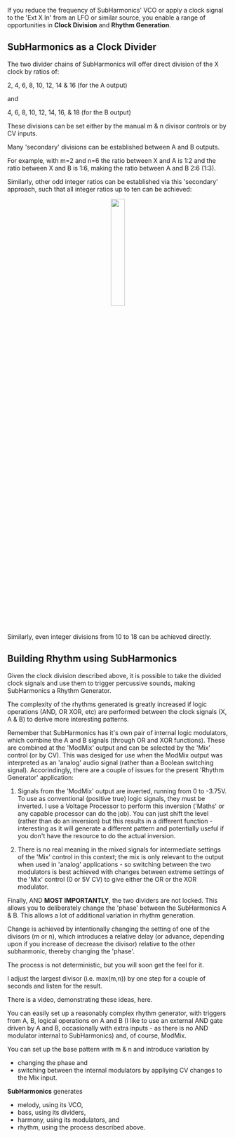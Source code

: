 If you reduce the frequency of SubHarmonics' VCO or apply a clock signal to the 'Ext X In' from an LFO or similar source,
you enable a range of opportunities in **Clock Division** and **Rhythm Generation**.

## SubHarmonics as a Clock Divider 

The two divider chains of SubHarmonics will offer direct division of the X clock by ratios of:

2, 4, 6, 8, 10, 12, 14 & 16   (for the A output) 

and

4, 6, 8, 10, 12, 14, 16, & 18 (for the B output)

These divisions can be set either by the manual m & n divisor controls or by CV inputs.

Many 'secondary' divisions can be established between A and B outputs. 

For example, with m=2 and n=6 the ratio between X and A is 1:2 and the ratio between X and B is 1:6, 
making the ratio between A and B 2:6 (1:3).

Similarly, other odd integer ratios can be established via this 'secondary' approach, such that all integer ratios up 
to ten can be achieved:

<p width=100%, align="center">
<img width=25%, src="https://github.com/m0xpd/SubHarmonics/assets/3152962/3bf43167-c673-4f93-8707-54ffae79b5f1">
</p>

Similarly, even integer divisions from 10 to 18 can be achieved directly.

## Building Rhythm using SubHarmonics

Given the clock division described above, it is possible to take the divided clock signals and use them to trigger 
percussive sounds, making SubHarmonics a Rhythm Generator. 

The complexity of the rhythms generated is greatly increased if logic operations (AND, OR XOR, etc) are performed between 
the clock signals (X, A & B) to derive more interesting patterns.

Remember that SubHarmonics has it's own pair of internal logic modulators, which combine the A and B signals (through OR 
and XOR functions). These are combined at the 'ModMix' output and can be selected by the 'Mix' control (or by CV). 
This was desiged for use when the ModMix output was interpreted as an 'analog' audio signal (rather than a Boolean switching 
signal). Accorindingly, there are a couple of issues for the present 'Rhythm Generator' application:

1) Signals from the 'ModMix' output are inverted, running from 0 to -3.75V. To use as conventional (positive true) logic 
signals, they must be inverted. I use a Voltage Processor to perform this inversion ('Maths' or any capable processor can 
do the job). You can just shift the level (rather than do an inversion) but this results in a different function - interesting
as it will generate a different pattern and potentially useful if you don't have the resource to do the actual inversion.

2) There is no real meaning in the mixed signals for intermediate settings of the 'Mix' control in this context; the mix 
is only relevant to the output when used in 'analog' applications - so switching between the two modulators is best achieved 
with changes between extreme settings of the 'Mix' control (0 or 5V CV) to give either the OR or the XOR modulator.

Finally, AND **MOST IMPORTANTLY**, the two dividers are not locked. This allows you to deliberately change the 'phase' between 
the SubHarmonics A & B. This allows a lot of additional variation in rhythm generation.

Change is achieved by intentionally changing the setting of one of the divisors (m or n), which introduces a relative delay 
(or advance, depending upon if you increase of decrease the divisor) relative to the other subharmonic, thereby changing the 
'phase'. 

The process is not deterministic, but you will soon get the feel for it. 

I adjust the largest divisor (i.e. max(m,n)) by one step for a couple of seconds and listen for the result.

There is a video, demonstrating these ideas, here.

You can easily set up a reasonably complex rhythm generator, with triggers from A, B, logical operations on A and B (I like to 
use an external AND gate driven by A and B, occasionally with extra inputs - as there is no AND modulator internal to SubHarmonics) 
and, of course, ModMix. 

You can set up the base pattern with m & n and introduce variation by 
* changing the phase and 
* switching between the internal modulators by appliying CV changes to the Mix input.

**SubHarmonics** generates 
* melody, using its VCO,
* bass, using its dividers,
* harmony, using its modulators, and
* rhythm, using the process described above.
